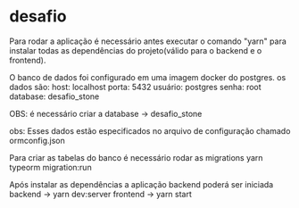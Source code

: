 # desafio
Para rodar a aplicação é necessário antes executar o comando "yarn" para instalar todas as dependências do projeto(válido para o backend e o frontend).

O banco de dados foi configurado em uma imagem docker do postgres. os dados são:
host: localhost
porta: 5432
usuário: postgres
senha: root
database: desafio_stone

OBS: é necessário criar a database -> desafio_stone

obs: Esses dados estão especificados no arquivo de configuração chamado ormconfig.json

Para criar as tabelas do banco é necessário rodar as migrations
yarn typeorm migration:run


Após instalar as dependências a aplicação backend poderá ser iniciada
backend -> yarn dev:server
frontend -> yarn start




